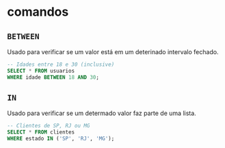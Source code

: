 # comandos

## `BETWEEN`

Usado para verificar se um valor está em um deterinado intervalo fechado.

```sql
-- Idades entre 18 e 30 (inclusive)
SELECT * FROM usuarios
WHERE idade BETWEEN 18 AND 30;
```

## `IN`

Usado para verificar se um determado valor faz parte de uma lista.

```sql
-- Clientes de SP, RJ ou MG
SELECT * FROM clientes
WHERE estado IN ('SP', 'RJ', 'MG');
```
